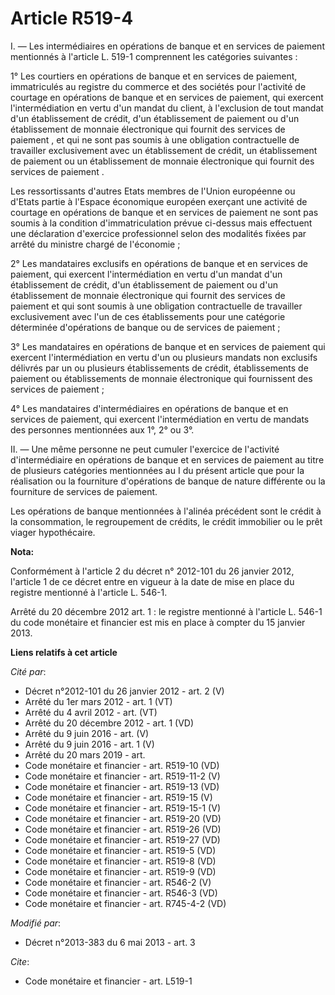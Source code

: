 # Article R519-4

I. ― Les intermédiaires en opérations de banque et en services de paiement mentionnés à l'article L. 519-1 comprennent les
catégories suivantes : 

1° Les courtiers en opérations de banque et en services de paiement, immatriculés au registre du commerce et des sociétés
pour l'activité de courtage en opérations de banque et en services de paiement, qui exercent l'intermédiation en vertu d'un
mandat du client, à l'exclusion de tout mandat d'un établissement de crédit, d'un établissement de paiement ou d'un
établissement de monnaie électronique qui fournit des services de paiement , et qui ne sont pas soumis à une obligation
contractuelle de travailler exclusivement avec un établissement de crédit, un établissement de paiement ou un établissement
de monnaie électronique qui fournit des services de paiement . 

Les ressortissants d'autres Etats membres de l'Union européenne ou d'Etats partie à l'Espace économique européen exerçant une
activité de courtage en opérations de banque et en services de paiement ne sont pas soumis à la condition d'immatriculation
prévue ci-dessus mais effectuent une déclaration d'exercice professionnel selon des modalités fixées par arrêté du ministre
chargé de l'économie ; 

2° Les mandataires exclusifs en opérations de banque et en services de paiement, qui exercent l'intermédiation en vertu d'un
mandat d'un établissement de crédit, d'un établissement de paiement ou d'un établissement de monnaie électronique qui fournit
des services de paiement et qui sont soumis à une obligation contractuelle de travailler exclusivement avec l'un de ces
établissements pour une catégorie déterminée d'opérations de banque ou de services de paiement ; 

3° Les mandataires en opérations de banque et en services de paiement qui exercent l'intermédiation en vertu d'un ou
plusieurs mandats non exclusifs délivrés par un ou plusieurs établissements de crédit, établissements de paiement ou
établissements de monnaie électronique qui fournissent des services de paiement ; 

4° Les mandataires d'intermédiaires en opérations de banque et en services de paiement, qui exercent l'intermédiation en
vertu de mandats des personnes mentionnées aux 1°, 2° ou 3°. 

II. ― Une même personne ne peut cumuler l'exercice de l'activité d'intermédiaire en opérations de banque et en services de
paiement au titre de plusieurs catégories mentionnées au I du présent article que pour la réalisation ou la fourniture
d'opérations de banque de nature différente ou la fourniture de services de paiement. 

Les opérations de banque mentionnées à l'alinéa précédent sont le crédit à la consommation, le regroupement de crédits, le
crédit immobilier ou le prêt viager hypothécaire.

**Nota:**

Conformément à l'article 2 du décret n° 2012-101 du 26 janvier 2012, l'article 1 de ce décret entre en vigueur à la date de
mise en place du registre mentionné à l'article L. 546-1. 

Arrêté du 20 décembre 2012 art. 1 : le registre mentionné à l'article L. 546-1 du code monétaire et financier est  mis en
place  à compter du 15 janvier 2013.

**Liens relatifs à cet article**

_Cité par_:

  - Décret n°2012-101 du 26 janvier 2012 - art. 2 (V)
  - Arrêté du 1er mars 2012 - art. 1 (VT)
  - Arrêté du 4 avril 2012 - art. (VT)
  - Arrêté du 20 décembre 2012 - art. 1 (VD)
  - Arrêté du 9 juin 2016 - art. (V)
  - Arrêté du 9 juin 2016 - art. 1 (V)
  - Arrêté du 20 mars 2019 - art.
  - Code monétaire et financier - art. R519-10 (VD)
  - Code monétaire et financier - art. R519-11-2 (V)
  - Code monétaire et financier - art. R519-13 (VD)
  - Code monétaire et financier - art. R519-15 (V)
  - Code monétaire et financier - art. R519-15-1 (V)
  - Code monétaire et financier - art. R519-20 (VD)
  - Code monétaire et financier - art. R519-26 (VD)
  - Code monétaire et financier - art. R519-27 (VD)
  - Code monétaire et financier - art. R519-5 (VD)
  - Code monétaire et financier - art. R519-8 (VD)
  - Code monétaire et financier - art. R519-9 (VD)
  - Code monétaire et financier - art. R546-2 (V)
  - Code monétaire et financier - art. R546-3 (VD)
  - Code monétaire et financier - art. R745-4-2 (VD)

_Modifié par_:

  - Décret n°2013-383 du 6 mai 2013 - art. 3

_Cite_:

  - Code monétaire et financier - art. L519-1
